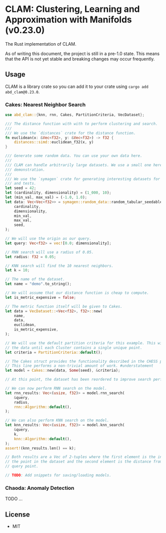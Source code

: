 # CLAM: Clustering, Learning and Approximation with Manifolds (v0.23.0)

The Rust implementation of CLAM.

As of writing this document, the project is still in a pre-1.0 state.
This means that the API is not yet stable and breaking changes may occur frequently.

## Usage

CLAM is a library crate so you can add it to your crate using `cargo add abd_clam@0.23.0`.

### Cakes: Nearest Neighbor Search

```rust
use abd_clam::{knn, rnn, Cakes, PartitionCriteria, VecDataset};

/// The distance function with with to perform clustering and search.
///
/// We use the `distances` crate for the distance function.
fn euclidean(x: &Vec<f32>, y: &Vec<f32>) -> f32 {
    distances::simd::euclidean_f32(x, y)
}

/// Generate some random data. You can use your own data here.
///
/// CLAM can handle arbitrarily large datasets. We use a small one here for
/// demonstration.
///
/// We use the `symagen` crate for generating interesting datasets for examples
/// and tests.
let seed = 42;
let (cardinality, dimensionality) = (1_000, 10);
let (min_val, max_val) = (-1.0, 1.0);
let data: Vec<Vec<f32>> = symagen::random_data::random_tabular_seedable(
    cardinality,
    dimensionality,
    min_val,
    max_val,
    seed,
);

// We will use the origin as our query.
let query: Vec<f32> = vec![0.0; dimensionality];

// RNN search will use a radius of 0.05.
let radius: f32 = 0.05;

// KNN search will find the 10 nearest neighbors.
let k = 10;

// The name of the dataset.
let name = "demo".to_string();

// We will assume that our distance function is cheap to compute.
let is_metric_expensive = false;

// The metric function itself will be given to Cakes.
let data = VecDataset::<Vec<f32>, f32>::new(
    name,
    data,
    euclidean,
    is_metric_expensive,
);

// We will use the default partition criteria for this example. This will partition
// the data until each Cluster contains a single unique point.
let criteria = PartitionCriteria::default();

// The Cakes struct provides the functionality described in the CHESS paper.
// This line performs a non-trivial amount of work. #understatement
let model = Cakes::new(data, Some(seed), &criteria);

// At this point, the dataset has been reordered to improve search performance.

// We can now perform RNN search on the model.
let rnn_results: Vec<(usize, f32)> = model.rnn_search(
    &query,
    radius,
    rnn::Algorithm::default(),
);

// We can also perform KNN search on the model.
let knn_results: Vec<(usize, f32)> = model.knn_search(
    &query,
    k,
    knn::Algorithm::default(),
);
assert!(knn_results.len() == k);

// Both results are a Vec of 2-tuples where the first element is the index of
// the point in the dataset and the second element is the distance from the
// query point.

// TODO: Add snippets for saving/loading models.
```

### Chaoda: Anomaly Detection

TODO ...

## License

- MIT
